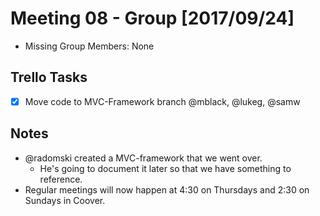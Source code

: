 # Meeting 08 - Group [2017/09/24]
- Missing Group Members: None

## Trello Tasks
- [x] Move code to MVC-Framework branch @mblack, @lukeg, @samw

## Notes
- @radomski created a MVC-framework that we went over.
  - He's going to document it later so that we have something to reference.
- Regular meetings will now happen at 4:30 on Thursdays and 2:30 on Sundays in Coover.
